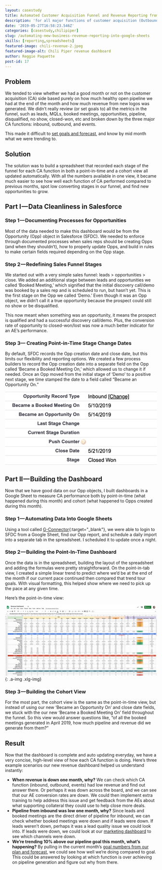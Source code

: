 ```yaml
---
layout: casestudy
title: Automated Customer Acquisition Funnel and Revenue Reporting from SFDC to Google Sheets
description: 'for all major functions of customer acquisition (Outbound, Inbound, & Events).'
date: '2019-05-27T16:58:23.546Z'
categories: [casestudy,chilipiper]
slug: /automating-new-business-revenue-reporting-into-google-sheets
skills: [reporting,spreadsheets]
featured-image: chili-revenue-2.jpeg
featured-image-alt: Chili Piper revenue dashboard
author: Reggie Paquette
post-id: 17
---
```


## Problem

We tended to view whether we had a good month or not on the customer acquisition (CA) side based purely on how much healthy open pipeline we had at the end of the month and how much revenue from new logos was generated. We didn’t really review (or set goals to) all the metrics in the funnel, such as leads, MQLs, booked meetings, opportunities, pipeline, disqualified, no show, closed-won, etc and broken down by the three major CA functions: inbound, outbound, and events.

This made it difficult to [set goals and forecast](/created-a-forecast-model-to-double-customer-acquisition-growth), and know by mid month what we were trending to.

## Solution

The solution was to build a spreadsheet that recorded each stage of the funnel for each CA function in both a point-in-time and a cohort view all updated automatically. With all the numbers available in one view, it became much easier to see how well each function of CA performed compared to previous months, spot low converting stages in our funnel, and find new opportunities to grow.

## Part I — Data Cleanliness in Salesforce

### Step 1 — Documenting Processes for Opportunities

Most of the data needed to make this dashboard would be from the Opportunity (Opp) object in Salesforce (SFDC). We needed to enforce through documented processes when sales reps should be creating Opps (and when they shouldn’t), how to properly update Opps, and build in rules to make certain fields required depending on the Opp stage.

### Step 2 — Redefining Sales Funnel Stages

We started out with a very simple sales funnel: leads > opportunities > close. We added an additional stage between leads and opportunities we called ‘Booked Meeting,’ which signified that the initial discovery call/demo was booked by a sales rep and is scheduled to run, but hasn’t yet. This is the first stage on the Opp we called ‘Demo.’ Even though it was an Opp object, we didn’t call it a true opportunity because the prospect could still no show or be disqualified.

This now meant when something was an opportunity, it means the prospect is qualified and had a successful discovery call/demo. Plus, the conversion rate of opportunity to closed-won/lost was now a much better indicator for an AE’s performance.

### Step 3— Creating Point-in-Time Stage Change Dates

By default, SFDC records the Opp creation date and close date, but this limits our flexibility and reporting options. We created a few process builders to record the Opp creation date into a separate field on the Opp called ‘Became a Booked Meeting On,’ which allowed us to change it if needed. Once an Opp moved from the initial stage of ‘Demo’ to a positive next stage, we time stamped the date to a field called “Became an Opportunity On.”

![Salesforce view of stage change date stamps](/assets/images/chili-revenue-1.png)

## Part II — Building the Dashboard

Now that we have good data on our Opp objects, I built dashboards in a Google Sheet to measure CA performance both by point-in-time (what happened during this month) and cohort (what happened to Opps created during this month).

### Step 1 — Automating Data Into Google Sheets

Using a tool called [G-Connector](https://gsuite.google.com/marketplace/app/gconnector_for_salesforce/971770431958){:target="_blank"}, we were able to login to SFDC from a Google Sheet, find our Opp report, and schedule a daily import into a separate tab in the spreadsheet. I scheduled it to update once a night.

### Step 2 — Building the Point-In-Time Dashboard

Once the data is in the spreadsheet, building the layout of the spreadsheet and adding the formulas were pretty straightforward. On the point-in-tab view, I created a simple linear trend to predict where we’d be at the end of the month if our current pace continued then compared that trend tour goals. With visual formatting, this helped show where we need to pick up the pace at any given time.

Here’s the point-in-time view:

![Chili Piper revenue dashboard](/assets/images/chili-revenue-2.jpeg)
{: .a-img .xlg-img}

### Step 3 — Building the Cohort View

For the most part, the cohort view is the same as the point-in-time view, but instead of using our new ‘Became an Opportunity On’ and close date fields, we stuck with the our new ‘Became a Booked Meeting On’ field throughout the funnel. So this view would answer questions like, “of all the booked meetings generated in April 2019, how much pipeline and revenue did we generate from them?”

## Result

Now that the dashboard is complete and auto updating everyday, we have a very concise, high-level view of how each CA function is doing. Here’s three example scenarios our new revenue dashboard helped us understand instantly:

*   **When revenue is down one month, why?** We can check which CA function (inbound, outbound, events) had low revenue and find out answer there. Or perhaps it was down across the board, and we can see that our AE conversion rates are down. We could then implement extra training to help address this issue and get feedback from the AEs about what supporting collateral they could use to help close more deals.
*   **Pipeline from inbound was low one month, why?** Since leads and booked meetings are the direct driver of pipeline for inbound, we can check whether booked meetings were down and if leads were down. If leads weren’t down, perhaps it was a lead quality issue we could look into. If leads were down, we could look at our [marketing dashboard](building-the-marketing-dashboard) to see which channels were down.
*   **We’re trending 10% above our pipeline goal this month, what’s happening?** By pulling in the current month’s [goal numbers from our plan and forecast](/created-a-forecast-model-to-double-customer-acquisition-growth), we could see how well we’re doing compared to goal. This could be answered by looking at which function is over achieving on pipeline generation and figure out why from there.
